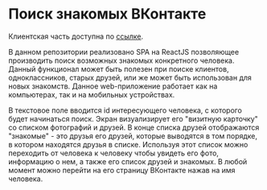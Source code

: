 # Поиск знакомых ВКонтакте

Клиентская часть доступна по [ссылке](https://harmonization.github.io/spa-vk-familiars/).

В данном репозитории реализовано SPA на ReactJS позволяющее производить поиск возможных знакомых конкретного человека. Данный функционал может быть полезен при поиске клиентов, одноклассников, старых друзей, или же может быть использован для новых знакомств. Данное web-приложение работает как на компьютерах, так и на мобильных устройствах.

В текстовое поле вводится id интересующего человека, с которого будет начинаться поиск. Экран визуализирует его "визитную карточку" со списком фотографий и друзей. В конце списка друзей отображаются "знакомые" - это друзья его друзей, которые выводятся в том порядке, в котором находятся друзья в списке. Используя этот список можно переходить от человека к человеку чтобы увидеть его фото, информацию о нем, а также его список друзей и знакомых. В любой момент можно перейти на его страницу ВКонтакте нажав на имя человека. 
